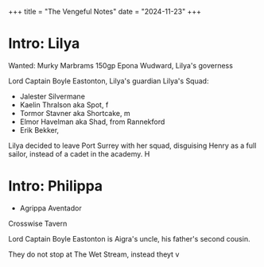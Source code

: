 +++
title = "The Vengeful Notes"
date = "2024-11-23"
+++

# Intro: Lilya

Wanted: Murky Marbrams 150gp Epona Wudward, Lilya's governess

Lord Captain Boyle Eastonton, Lilya's guardian Lilya's Squad:

- Jalester Silvermane
- Kaelin Thralson aka Spot, f
- Tormor Stavner aka Shortcake, m
- Elmor Havelman aka Shad, from Rannekford
- Erik Bekker,

Lilya decided to leave Port Surrey with her squad, disguising Henry as a full
 sailor, instead of a cadet in the academy. H

# Intro: Philippa

- Agrippa Aventador



Crosswise Tavern


Lord Captain Boyle Eastonton is Aigra's uncle, his father's second cousin.

They do not stop at The Wet Stream, instead theyt v